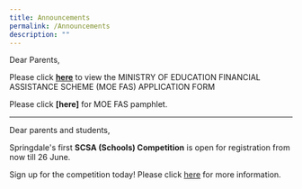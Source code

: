```yaml
---
title: Announcements
permalink: /Announcements
description: ""
---
```

Dear Parents,

  
Please click **[here](/files/MOE%20FAS%20Application%20Form%20(30%20Sep%202020)%20final.pdf)** to view the MINISTRY OF EDUCATION FINANCIAL ASSISTANCE SCHEME (MOE FAS) APPLICATION FORM

Please click **[here]** for MOE FAS pamphlet.

---

Dear parents and students, 

Springdale's first **SCSA (Schools) Competition** is open for registration from now till 26 June. 

Sign up for the competition today! Please click [here](/co-curriculum/scsa-schools-competition) for more information.